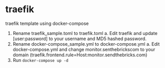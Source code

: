 # traefik
traefik template using docker-compose

1. Rename traefik_sample.toml to traefik.toml
  a. Edit traefik and update [user:password] to your username and MD5 hashed password.
2. Rename docker-compose_sample.yml to docker-compose.yml
  a. Edit docker-compose.yml and change monitor.senthebrickscom to your domain (traefik.frontend.rule=Host:monitor.sendthebricks.com)
3. Run `docker-compose up -d`
